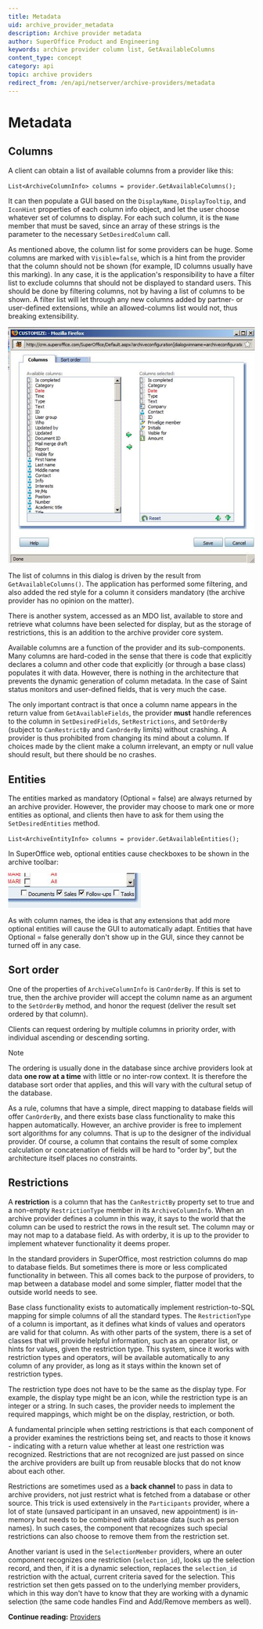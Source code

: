 ```yaml
---
title: Metadata
uid: archive_provider_metadata
description: Archive provider metadata
author: SuperOffice Product and Engineering
keywords: archive provider column list, GetAvailableColumns
content_type: concept
category: api
topic: archive providers
redirect_from: /en/api/netserver/archive-providers/metadata
---
```


# Metadata

## Columns

A client can obtain a list of available columns from a provider like this:

`List<ArchiveColumnInfo> columns = provider.GetAvailableColumns();`

It can then populate a GUI based on the `DisplayName`, `DisplayTooltip`, and `IconHint` properties of each column info object, and let the user choose whatever set of columns to display. For each such column, it is the `Name` member that must be saved, since an array of these strings is the parameter to the necessary `SetDesiredColumn` call.

As mentioned above, the column list for some providers can be huge. Some columns are marked with `Visible=false`, which is a hint from the provider that the column should not be shown (for example, ID columns usually have this marking). In any case, it is the application's responsibility to have a filter list to exclude columns that should not be displayed to standard users. This should be done by filtering columns, not by having a list of columns to be shown. A filter list will let through any new columns added by partner- or user-defined extensions, while an allowed-columns list would not, thus breaking extensibility.

![filter columns][img1]

The list of columns in this dialog is driven by the result from `GetAvailableColumns()`. The application has performed some filtering, and also added the red style for a column it considers mandatory (the archive provider has no opinion on the matter).

There is another system, accessed as an MDO list, available to store and retrieve what columns have been selected for display, but as the storage of restrictions, this is an addition to the archive provider core system.

Available columns are a function of the provider and its sub-components. Many columns are hard-coded in the sense that there is code that explicitly declares a column and other code that explicitly (or through a base class) populates it with data. However, there is nothing in the architecture that prevents the dynamic generation of column metadata. In the case of Saint status monitors and user-defined fields, that is very much the case.

The only important contract is that once a column name appears in the return value from `GetAvailableFields`, the provider **must** handle references to the column in `SetDesiredFields`, `SetRestrictions`, and `SetOrderBy` (subject to `CanRestrictBy` and `CanOrderBy` limits) without crashing. A provider is thus prohibited from changing its mind about a column. If choices made by the client make a column irrelevant, an empty or null value should result, but there should be no crashes.

## Entities

The entities marked as mandatory (Optional = false) are always returned by an archive provider. However, the provider may choose to mark one or more entities as optional, and clients then have to ask for them using the `SetDesiredEntities` method.

`List<ArchiveEntityInfo> columns = provider.GetAvailableEntities();`

In SuperOffice web, optional entities cause checkboxes to be shown in the archive toolbar:

![archive toolbar][img2]

As with column names, the idea is that any extensions that add more optional entities will cause the GUI to automatically adapt. Entities that have Optional = false generally don't show up in the GUI, since they cannot be turned off in any case.

## Sort order

One of the properties of `ArchiveColumnInfo` is `CanOrderBy`. If this is set to true, then the archive provider will accept the column name as an argument to the `SetOrderBy` method, and honor the request (deliver the result set ordered by that column).

Clients can request ordering by multiple columns in priority order, with individual ascending or descending sorting.

> [!NOTE]
> The ordering is usually done in the database since archive providers look at data **one row at a time** with little or no inter-row context. It is therefore the database sort order that applies, and this will vary with the cultural setup of the database.

As a rule, columns that have a simple, direct mapping to database fields will offer `CanOrderBy`, and there exists base class functionality to make this happen automatically. However, an archive provider is free to implement sort algorithms for any columns. That is up to the designer of the individual provider. Of course, a column that contains the result of some complex calculation or concatenation of fields will be hard to "order by", but the architecture itself places no constraints.

## Restrictions

A **restriction** is a column that has the `CanRestrictBy` property set to true and a non-empty `RestrictionType` member in its `ArchiveColumnInfo`. When an archive provider defines a column in this way, it says to the world that the column can be used to restrict the rows in the result set. The column may or may not map to a database field. As with orderby, it is up to the provider to implement whatever functionality it deems proper.

In the standard providers in SuperOffice, most restriction columns do map to database fields. But sometimes there is more or less complicated functionality in between. This all comes back to the purpose of providers, to map between a database model and some simpler, flatter model that the outside world needs to see.

Base class functionality exists to automatically implement restriction-to-SQL mapping for simple columns of all the standard types. The `RestrictionType` of a column is important, as it defines what kinds of values and operators are valid for that column. As with other parts of the system, there is a set of classes that will provide helpful information, such as an operator list, or hints for values, given the restriction type. This system, since it works with restriction types and operators, will be available automatically to any column of any provider, as long as it stays within the known set of restriction types.

The restriction type does not have to be the same as the display type. For example, the display type might be an icon, while the restriction type is an integer or a string. In such cases, the provider needs to implement the required mappings, which might be on the display, restriction, or both.

A fundamental principle when setting restrictions is that each component of a provider examines the restrictions being set, and reacts to those it knows - indicating with a return value whether at least one restriction was recognized. Restrictions that are not recognized are just passed on since the archive providers are built up from reusable blocks that do not know about each other.

Restrictions are sometimes used as a **back channel** to pass in data to archive providers, not just restrict what is fetched from a database or other source. This trick is used extensively in the `Participants` provider, where a lot of state (unsaved participant in an unsaved, new appointment) is in-memory but needs to be combined with database data (such as person names). In such cases, the component that recognizes such special restrictions can also choose to remove them from the restriction set.

Another variant is used in the `SelectionMember` providers, where an outer component recognizes one restriction (`selection_id`), looks up the selection record, and then, if it is a dynamic selection, replaces the `selection_id` restriction with the actual, current criteria saved for the selection. This restriction set then gets passed on to the underlying member providers, which in this way don't have to know that they are working with a dynamic selection (the same code handles Find and Add/Remove members as well).

**Continue reading:** [Providers][1]

<!-- Referenced links -->
[1]: providers.md

<!-- Referenced images -->
[img1]: media/image002.jpg
[img2]: media/image003.jpg
